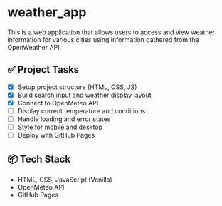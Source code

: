 # weather_app
This is a web application that allows users to access and view weather information for various cities using information gathered from the OpenWeather API.

## ✅ Project Tasks

- [x] Setup project structure (HTML, CSS, JS)
- [x] Build search input and weather display layout
- [x] Connect to OpenMeteo API
- [ ] Display current temperature and conditions
- [ ] Handle loading and error states
- [ ] Style for mobile and desktop
- [ ] Deploy with GitHub Pages

## 📦 Tech Stack
- HTML, CSS, JavaScript (Vanilla)
- OpenMeteo API
- GitHub Pages
